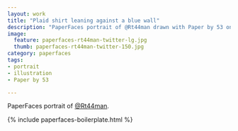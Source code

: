 ```yaml
---
layout: work
title: "Plaid shirt leaning against a blue wall"
description: "PaperFaces portrait of @Rt44man drawn with Paper by 53 on an iPad."
image: 
  feature: paperfaces-rt44man-twitter-lg.jpg
  thumb: paperfaces-rt44man-twitter-150.jpg
category: paperfaces
tags: 
- portrait
- illustration
- Paper by 53

---
```


PaperFaces portrait of [@Rt44man](http://twitter.com/Rt44man).

{% include paperfaces-boilerplate.html %}